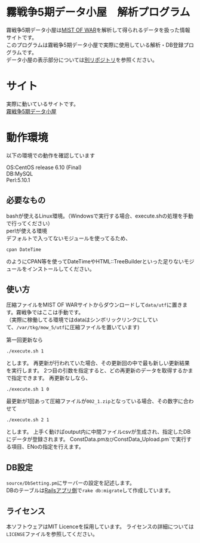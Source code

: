 # 霧戦争5期データ小屋　解析プログラム
霧戦争5期データ小屋は[MIST OF WAR](http://blacktea.sakura.ne.jp/mistofwar/)を解析して得られるデータを扱った情報サイトです。  
このプログラムは霧戦争5期データ小屋で実際に使用している解析・DB登録プログラムです。  
データ小屋の表示部分については[別リポジトリ](https://github.com/white-mns/mow_rails)を参照ください。

# サイト
実際に動いているサイトです。  
[霧戦争5期データ小屋](http://tkg.mn-s.net/mow_5)

# 動作環境
以下の環境での動作を確認しています  
  
OS:CentOS release 6.10 (Final)  
DB:MySQL  
Perl:5.10.1  

## 必要なもの

bashが使えるLinux環境。（Windowsで実行する場合、execute.shの処理を手動で行ってください）  
perlが使える環境  
デフォルトで入ってないモジュールを使ってるため、

    cpan DateTime

のようにCPAN等を使ってDateTimeやHTML::TreeBuilderといった足りないモジュールをインストールしてください。

## 使い方
圧縮ファイルをMIST OF WARサイトからダウンロードして`data/utf`に置きます。霧戦争ではここは手動です。  
（実際に稼働してる環境ではdataはシンボリックリンクにしていて、`/var/tkg/mow_5/utf`に圧縮ファイルを置いています)

第一回更新なら

    ./execute.sh 1

とします。
再更新が行われていた場合、その更新回の中で最も新しい更新結果を実行します。
2つ目の引数を指定すると、どの再更新のデータを取得するかまで指定できます。
再更新なしなら、

    ./execute.sh 1 0

最更新が1回あって圧縮ファイルが`002_1.zip`となっている場合、その数字に合わせて

    ./execute.sh 2 1

とします。
上手く動けばoutput内に中間ファイルcsvが生成され、指定したDBにデータが登録されます。
ConstData.pm`及び`ConstData_Upload.pm`で実行する項目、ENoの指定を行えます。

## DB設定
`source/DbSetting.pm`にサーバーの設定を記述します。  
DBのテーブルは[Railsアプリ側](https://github.com/white-mns/mow_rails)で`rake db:migrate`して作成しています。

## ライセンス
本ソフトウェアはMIT Licenceを採用しています。 ライセンスの詳細については`LICENSE`ファイルを参照してください。
